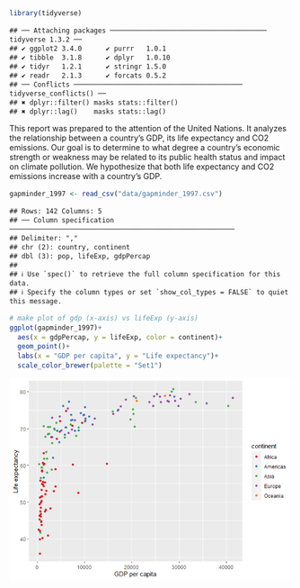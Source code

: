 ``` r
library(tidyverse)
```

    ## ── Attaching packages ─────────────────────────────────────── tidyverse 1.3.2 ──
    ## ✔ ggplot2 3.4.0      ✔ purrr   1.0.1 
    ## ✔ tibble  3.1.8      ✔ dplyr   1.0.10
    ## ✔ tidyr   1.2.1      ✔ stringr 1.5.0 
    ## ✔ readr   2.1.3      ✔ forcats 0.5.2 
    ## ── Conflicts ────────────────────────────────────────── tidyverse_conflicts() ──
    ## ✖ dplyr::filter() masks stats::filter()
    ## ✖ dplyr::lag()    masks stats::lag()

This report was prepared to the attention of the United Nations. It
analyzes the relationship between a country’s GDP, its life expectancy
and CO2 emissions. Our goal is to determine to what degree a country’s
economic strength or weakness may be related to its public health status
and impact on climate pollution. We hypothesize that both life
expectancy and CO2 emissions increase with a country’s GDP.

``` r
gapminder_1997 <- read_csv("data/gapminder_1997.csv")
```

    ## Rows: 142 Columns: 5
    ## ── Column specification ────────────────────────────────────────────────────────
    ## Delimiter: ","
    ## chr (2): country, continent
    ## dbl (3): pop, lifeExp, gdpPercap
    ## 
    ## ℹ Use `spec()` to retrieve the full column specification for this data.
    ## ℹ Specify the column types or set `show_col_types = FALSE` to quiet this message.

``` r
# make plot of gdp (x-axis) vs lifeExp (y-axis)
ggplot(gapminder_1997)+
  aes(x = gdpPercap, y = lifeExp, color = continent)+
  geom_point()+
  labs(x = "GDP per capita", y = "Life expectancy")+
  scale_color_brewer(palette = "Set1")
```

![](gapminder_report_files/figure-markdown_github/gdp-lifeExp-1997-plot-1.png)
